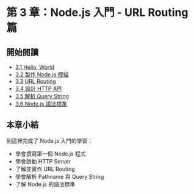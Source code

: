 # 第 3 章：Node.js 入門 - URL Routing 篇

## 開始閱讀

 * [3.1 Hello, World](1-hello-world.md)
 * [3.2 製作 Node.js 模組](2-module.md)
 * [3.3 URL Routing](3-url-routing.md)
 * [3.4 設計 HTTP API](4-http-api.md)
 * [3.5 解析 Query String](5-query-string.md)
 * [3.6 Node.js 語法標準](6-es5-es6.md)

## 本章小結

到這裡完成了 Node.js 入門的學習：

- 學會撰寫第一個 Node.js 程式
- 學會啟動 HTTP Server
- 了解並實作 URL Routing
- 學會解析 Pathname 與 Query String
- 了解 Node.js 的語法標準

